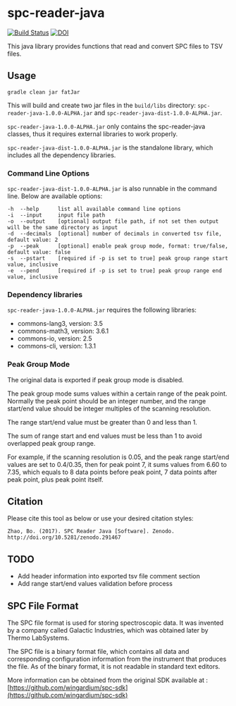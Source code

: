# spc-reader-java

[![Build Status](https://travis-ci.org/wingardium/spc-reader-java.svg?branch=master)](https://travis-ci.org/wingardium/spc-reader-java)
[![DOI](https://zenodo.org/badge/81833901.svg)](https://zenodo.org/badge/latestdoi/81833901)

This java library provides functions that read and convert SPC files to TSV files.

## Usage

```
gradle clean jar fatJar
```
This will build and create two jar files in the `build/libs` directory: `spc-reader-java-1.0.0-ALPHA.jar` and `spc-reader-java-dist-1.0.0-ALPHA.jar`.

`spc-reader-java-1.0.0-ALPHA.jar` only contains the spc-reader-java classes, thus it requires external libraries to work properly.

`spc-reader-java-dist-1.0.0-ALPHA.jar` is the standalone library, which includes all the dependency libraries.

### Command Line Options
`spc-reader-java-dist-1.0.0-ALPHA.jar` is also runnable in the command line. Below are available options:

```
-h  --help      list all available command line options
-i  --input     input file path
-o  --output    [optional] output file path, if not set then output will be the same directory as input
-d  --decimals  [optional] number of decimals in converted tsv file, default value: 2
-p  --peak      [optional] enable peak group mode, format: true/false, default value: false
-s  --pstart    [required if -p is set to true] peak group range start value, inclusive
-e  --pend      [required if -p is set to true] peak group range end value, inclusive
```

### Dependency libraries
`spc-reader-java-1.0.0-ALPHA.jar` requires the following libraries:
- commons-lang3, version: 3.5
- commons-math3, version: 3.6.1
- commons-io, version: 2.5
- commons-cli, version: 1.3.1

### Peak Group Mode
The original data is exported if peak group mode is disabled.

The peak group mode sums values within a certain range of the peak point. Normally the peak point should be an integer number, and the range start/end value should be integer multiples of the scanning resolution.

The range start/end value must be greater than 0 and less than 1.

The sum of range start and end values must be less than 1 to avoid overlapped peak group range.

For example, if the scanning resolution is 0.05, and the peak range start/end values are set to 0.4/0.35, then for peak point 7, it sums values from 6.60 to 7.35, which equals to 8 data points before peak point, 7 data points after peak point, plus peak point itself.

## Citation
Please cite this tool as below or use your desired citation styles:
```
Zhao, Bo. (2017). SPC Reader Java [Software]. Zenodo. http://doi.org/10.5281/zenodo.291467
```

## TODO
- Add header information into exported tsv file comment section
- Add range start/end values validation before process

## SPC File Format

The SPC file format is used for storing spectroscopic data. It was invented by a company called Galactic Industries, which was obtained later by Thermo LabSystems.

The SPC file is a binary format file, which contains all data and corresponding configuration information from the instrument that produces the file. As of the binary format, it is not readable in standard text editors.

More information can be obtained from the original SDK available at : [https://github.com/wingardium/spc-sdk](https://github.com/wingardium/spc-sdk)
